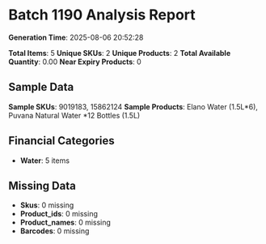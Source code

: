 # Batch 1190 Analysis Report

**Generation Time**: 2025-08-06 20:52:28

**Total Items**: 5
**Unique SKUs**: 2
**Unique Products**: 2
**Total Available Quantity**: 0.00
**Near Expiry Products**: 0

## Sample Data
**Sample SKUs**: 9019183, 15862124
**Sample Products**: Elano Water (1.5L*6), Puvana Natural Water *12 Bottles (1.5L)

## Financial Categories
- **Water**: 5 items

## Missing Data
- **Skus**: 0 missing
- **Product_ids**: 0 missing
- **Product_names**: 0 missing
- **Barcodes**: 0 missing
